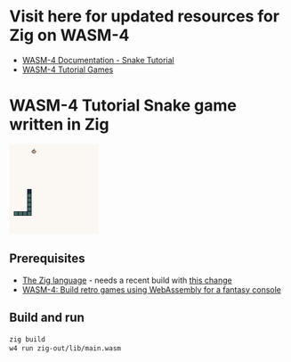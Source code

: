 # Visit here for updated resources for Zig on WASM-4

* [WASM-4 Documentation - Snake Tutorial](https://wasm4.org/docs/tutorials/snake/goal)
* [WASM-4 Tutorial Games](https://github.com/christopher-kleine/wasm-4-tutorial-games)

# WASM-4 Tutorial Snake game written in Zig

![screenshot](wasm4-screenshot.png)

## Prerequisites

* [The Zig language](https://ziglang.org/) - needs a recent build with [this change](https://github.com/ziglang/zig/commit/e89e3735f3faead04e7b2e443a1795213c927ec8)
* [WASM-4: Build retro games using WebAssembly for a fantasy console](https://wasm4.org/)

## Build and run

```sh
zig build
w4 run zig-out/lib/main.wasm
```
